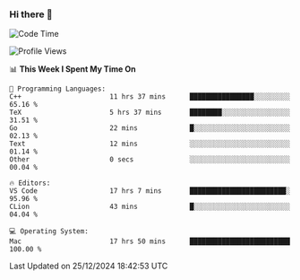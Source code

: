 ### Hi there 👋

<!--START_SECTION:waka-->
![Code Time](http://img.shields.io/badge/Code%20Time-901%20hrs%2035%20mins-blue)

![Profile Views](http://img.shields.io/badge/Profile%20Views-0-blue)

📊 **This Week I Spent My Time On** 

```text
💬 Programming Languages: 
C++                      11 hrs 37 mins      ████████████████░░░░░░░░░   65.16 % 
TeX                      5 hrs 37 mins       ████████░░░░░░░░░░░░░░░░░   31.51 % 
Go                       22 mins             █░░░░░░░░░░░░░░░░░░░░░░░░   02.13 % 
Text                     12 mins             ░░░░░░░░░░░░░░░░░░░░░░░░░   01.14 % 
Other                    0 secs              ░░░░░░░░░░░░░░░░░░░░░░░░░   00.04 % 

🔥 Editors: 
VS Code                  17 hrs 7 mins       ████████████████████████░   95.96 % 
CLion                    43 mins             █░░░░░░░░░░░░░░░░░░░░░░░░   04.04 % 

💻 Operating System: 
Mac                      17 hrs 50 mins      █████████████████████████   100.00 % 
```


 Last Updated on 25/12/2024 18:42:53 UTC
<!--END_SECTION:waka-->

<!--
**JackeyHua-SJTU/JackeyHua-SJTU** is a ✨ _special_ ✨ repository because its `README.md` (this file) appears on your GitHub profile.

Here are some ideas to get you started:

- 🔭 I’m currently working on ...
- 🌱 I’m currently learning ...
- 👯 I’m looking to collaborate on ...
- 🤔 I’m looking for help with ...
- 💬 Ask me about ...
- 📫 How to reach me: ...
- 😄 Pronouns: ...
- ⚡ Fun fact: ...
-->

